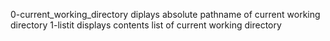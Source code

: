 0-current_working_directory diplays absolute pathname of current working directory
1-listit displays contents list of current working directory
